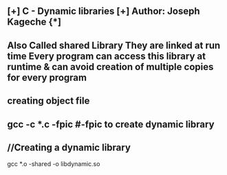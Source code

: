 [+] C - Dynamic libraries
[+] Author: Joseph Kageche
{*]
-----------------------------------------------------------------------
Also Called shared Library
They are linked at run time
Every program can access this library at runtime & can avoid creation of multiple copies for every program
---------------------------------------------------------------------------

creating object file
----------------------------------------------------------
gcc -c *.c -fpic
#-fpic to create dynamic library
----------------------------------------------------------

//Creating a dynamic library
----------------------------------------------------------
gcc *.o -shared -o libdynamic.so
